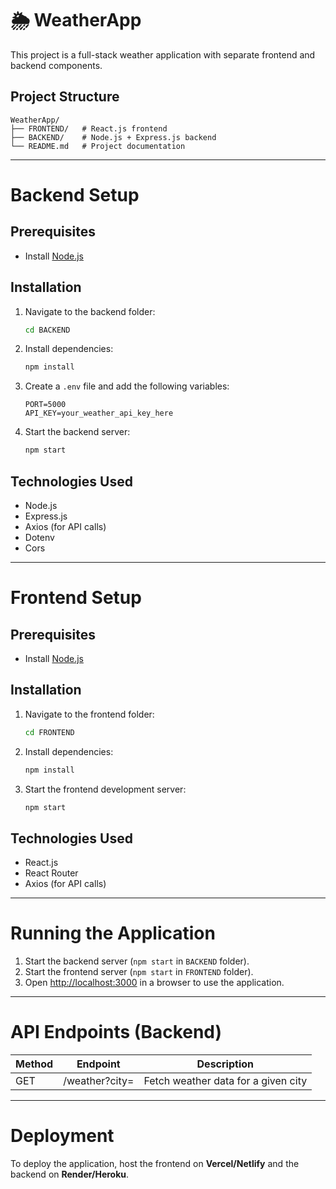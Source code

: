 # 🌦️ WeatherApp

This project is a full-stack weather application with separate frontend and backend components.

## Project Structure

```
WeatherApp/
├── FRONTEND/   # React.js frontend
├── BACKEND/    # Node.js + Express.js backend
└── README.md   # Project documentation
```

---

# Backend Setup

## Prerequisites

- Install [Node.js](https://nodejs.org/)

## Installation

1. Navigate to the backend folder:
   ```sh
   cd BACKEND
   ```
2. Install dependencies:
   ```sh
   npm install
   ```
3. Create a `.env` file and add the following variables:
   ```
   PORT=5000
   API_KEY=your_weather_api_key_here
   ```
4. Start the backend server:
   ```sh
   npm start
   ```

## Technologies Used

- Node.js
- Express.js
- Axios (for API calls)
- Dotenv
- Cors

---

# Frontend Setup

## Prerequisites

- Install [Node.js](https://nodejs.org/)

## Installation

1. Navigate to the frontend folder:
   ```sh
   cd FRONTEND
   ```
2. Install dependencies:
   ```sh
   npm install
   ```
3. Start the frontend development server:
   ```sh
   npm start
   ```

## Technologies Used

- React.js
- React Router
- Axios (for API calls)



---

# Running the Application

1. Start the backend server (`npm start` in `BACKEND` folder).
2. Start the frontend server (`npm start` in `FRONTEND` folder).
3. Open [http://localhost:3000](http://localhost:3000) in a browser to use the application.

---

# API Endpoints (Backend)

| Method | Endpoint       | Description                         |
| ------ | -------------- | ----------------------------------- |
| GET    | /weather?city= | Fetch weather data for a given city |

---

# Deployment

To deploy the application, host the frontend on **Vercel/Netlify** and the backend on **Render/Heroku**.

